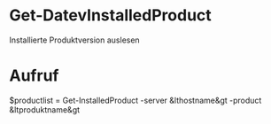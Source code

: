 # Get-DatevInstalledProduct
Installierte Produktversion auslesen
  
  
# Aufruf  
$productlist = Get-InstalledProduct -server &lthostname&gt -product &ltproduktname&gt  
  

